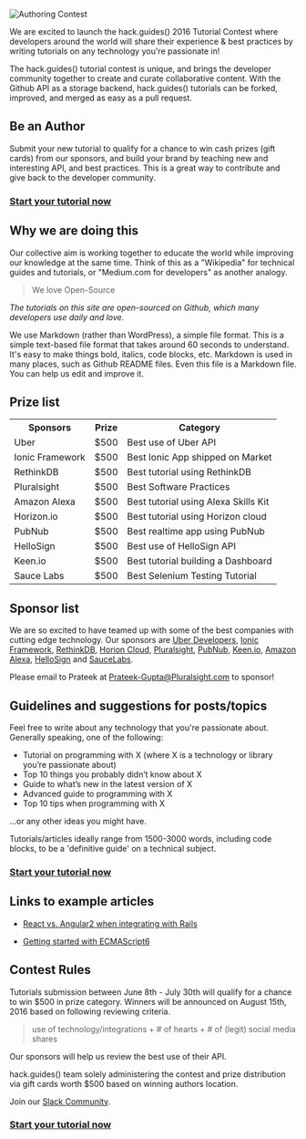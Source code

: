 ![Authoring Contest](https://raw.githubusercontent.com/pluralsight/guides/master/images/822fd924-4024-41ae-8381-f723a460d140.png)


We are excited to launch the hack.guides() 2016 Tutorial Contest where developers around the world will share their experience & best practices by writing tutorials on any technology you're passionate in!

The hack.guides() tutorial contest is unique, and brings the developer community together to create and curate collaborative content. With the Github API as a storage backend, hack.guides() tutorials can be forked, improved, and merged as easy as a pull request.

## Be an Author

Submit your new tutorial to qualify for a chance to win cash prizes (gift cards) from our sponsors, and build your brand by teaching new and interesting API, and best practices. This is a great way to contribute and give back to the developer community.

### [Start your tutorial now](http://tutorials.pluralsight.com/write/)

## Why we are doing this

Our collective aim is working together to educate the world while improving our knowledge at the same time. Think of this as a "Wikipedia" for technical guides and tutorials, or "Medium.com for developers" as another analogy.

>We love Open-Source

*The tutorials on this site are open-sourced on Github, which many developers use daily and love.*

We use Markdown (rather than WordPress), a simple file format. This is a simple text-based file format that takes around 60 seconds to understand. It's easy to make things bold, italics, code blocks, etc. Markdown is used in many places, such as Github README files. Even this file is a Markdown file. You can help us edit and improve it.

## Prize list

<table>
  <tr>
    <th>Sponsors</th>
    <th>Prize</th>
    <th>Category</th>
  </tr>
  <tr>
    <td>Uber</td>
    <td>$500</td>
    <td>Best use of Uber API</td>
  </tr>
  <tr>
    <td>Ionic Framework</td>
    <td>$500</td>
    <td>Best Ionic App shipped on Market</td>
  </tr>
  <tr>
    <td>RethinkDB</td>
    <td>$500</td>
    <td>Best tutorial using RethinkDB</td>
  </tr>
  <tr>
    <td>Pluralsight</td>
    <td>$500</td>
    <td>Best Software Practices</td>
  </tr>
  <tr>
    <td>Amazon Alexa</td>
    <td>$500</td>
    <td>Best tutorial using Alexa Skills Kit</td>
  </tr>
  <tr>
    <td>Horizon.io</td>
    <td>$500</td>
    <td>Best tutorial using Horizon cloud</td>
  </tr>
  <tr>
    <td>PubNub</td>
    <td>$500</td>
    <td>Best realtime app using PubNub</td>
  </tr>
  <tr>
    <td>HelloSign</td>
    <td>$500</td>
    <td>Best use of HelloSign API</td>
  </tr>
  <tr>
    <td>Keen.io</td>
    <td>$500</td>
    <td>Best tutorial building a Dashboard </td>
  </tr>
  <tr>
    <td>Sauce Labs</td>
    <td>$500</td>
    <td>Best Selenium Testing Tutorial</td>
  </tr>
</table>


## Sponsor list

We are so excited to have teamed up with some of the best companies with cutting edge technology. Our sponsors are [Uber Developers](https://developer.uber.com/), [Ionic Framework](http://ionicframework.com/), [RethinkDB](http://rethinkdb.com/), [Horion Cloud](http://horizon.io), [Pluralsight](http://pluralsight.com/), [PubNub](http://pubnub.com/), [Keen.io](http://keen.io), [Amazon Alexa](https://developer.amazon.com/public/solutions/alexa/alexa-skills-kit), [HelloSign](https://www.hellosign.com/api) and [SauceLabs](http://saucelabs.com/).

Please email to Prateek at Prateek-Gupta@Pluralsight.com to sponsor!

## Guidelines and suggestions for posts/topics

Feel free to write about any technology that you're passionate about. Generally speaking, one of the following:

- Tutorial on programming with X (where X is a technology or library you’re passionate about)
- Top 10 things you probably didn’t know about X
- Guide to what’s new in the latest version of X
- Advanced guide to programming with X
- Top 10 tips when programming with X

...or any other ideas you might have. 

Tutorials/articles ideally range from 1500-3000 words, including code blocks, to be a 'definitive guide' on a technical subject.

### [Start your tutorial now](http://tutorials.pluralsight.com/write/)


## Links to example articles

- [React vs. Angular2 when integrating with Rails](http://tutorials.pluralsight.com/ruby-ruby-on-rails/react-vs-angular-2-integration-with-rails)

- [Getting started with ECMAScript6](http://tutorials.pluralsight.com/front-end-javascript/getting-started-with-ecmascript6)

## Contest Rules

Tutorials submission between June 8th - July 30th will qualify for a chance to win $500 in prize category. Winners will be announced on August 15th, 2016 based on following reviewing criteria.

>use of technology/integrations + # of hearts + # of (legit) social media shares

Our sponsors will help us review the best use of their API.

hack.guides() team solely administering the contest and prize distribution via gift cards worth $500 based on winning authors location.

Join our [Slack Community](https://hackguides.herokuapp.com/).

### [Start your tutorial now](http://tutorials.pluralsight.com/write/)
